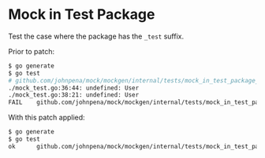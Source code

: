 # Mock in Test Package

Test the case where the package has the `_test` suffix.

Prior to patch:

```bash
$ go generate
$ go test
# github.com/johnpena/mock/mockgen/internal/tests/mock_in_test_package_test [github.com/johnpena/mock/mockgen/internal/tests/mock_in_test_package.test]
./mock_test.go:36:44: undefined: User
./mock_test.go:38:21: undefined: User
FAIL    github.com/johnpena/mock/mockgen/internal/tests/mock_in_test_package [build failed]
```

With this patch applied:

```bash
$ go generate
$ go test
ok      github.com/johnpena/mock/mockgen/internal/tests/mock_in_test_package  0.031s
```
